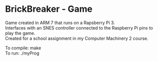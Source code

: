 # BrickBreaker - Game  
  
Game created in ARM 7 that runs on a Rapsberry Pi 3.  
Interfaces with an SNES controller connected to the Raspberry Pi pins to play the game.  
Created for a school assignment in my Computer Machinery 2 course.  
  
To compile: make  
To run: ./myProg
